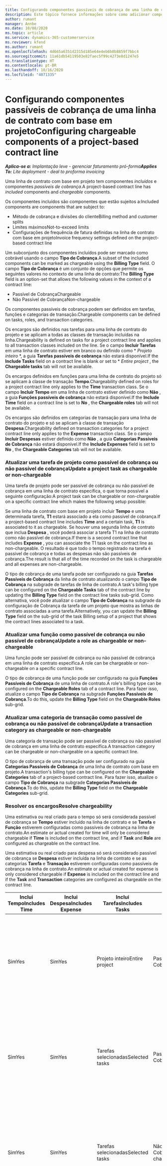 ```yaml
---
title: Configurando componentes passíveis de cobrança de uma linha de contrato com base em projeto
description: Este tópico fornece informações sobre como adicionar componentes passíveis de cobrança às linhas de contrato no Project Operations.
author: rumant
manager: Annbe
ms.date: 10/08/2020
ms.topic: article
ms.service: dynamics-365-customerservice
ms.reviewer: kfend
ms.author: rumant
ms.openlocfilehash: 4d665a6351d2315d185e64e4eb6b0b8859f7bbc4
ms.sourcegitcommit: 11a61db54119503e82faec5f99c4273e8d1247e5
ms.translationtype: HT
ms.contentlocale: pt-BR
ms.lasthandoff: 10/16/2020
ms.locfileid: "4071335"
---
```

# <a name="configuring-chargeable-components-of-a-project-based-contract-line"></a><span data-ttu-id="2a7ac-103">Configurando componentes passíveis de cobrança de uma linha de contrato com base em projeto</span><span class="sxs-lookup"><span data-stu-id="2a7ac-103">Configuring chargeable components of a project-based contract line</span></span>

<span data-ttu-id="2a7ac-104">_**Aplica-se a:** Implantação leve - gerenciar faturamento pró-forma_</span><span class="sxs-lookup"><span data-stu-id="2a7ac-104">_**Applies To:** Lite deployment - deal to proforma invoicing_</span></span>

<span data-ttu-id="2a7ac-105">Uma linha de contrato com base em projeto tem componentes *incluídos* e componentes *passíveis de cobrança*.</span><span class="sxs-lookup"><span data-stu-id="2a7ac-105">A project-based contract line has *included* components and *chargeable* components.</span></span>

<span data-ttu-id="2a7ac-106">Os componentes incluídos são componentes que estão sujeitos a:</span><span class="sxs-lookup"><span data-stu-id="2a7ac-106">Included components are components that are subject to:</span></span>

  - <span data-ttu-id="2a7ac-107">Método de cobrança e divisões do cliente</span><span class="sxs-lookup"><span data-stu-id="2a7ac-107">Billing method and customer splits</span></span>
  - <span data-ttu-id="2a7ac-108">Limites máximos</span><span class="sxs-lookup"><span data-stu-id="2a7ac-108">Not-to-exceed limits</span></span> 
  - <span data-ttu-id="2a7ac-109">Configurações de frequência de fatura definidas na linha de contrato com base em projeto</span><span class="sxs-lookup"><span data-stu-id="2a7ac-109">Invoice frequency settings defined on the project-based contract line</span></span>

<span data-ttu-id="2a7ac-110">Um subconjunto dos componentes incluídos pode ser marcado como cobrável usando o campo **Tipo de Cobrança**.</span><span class="sxs-lookup"><span data-stu-id="2a7ac-110">A subset of the included components can be marked as chargeable using the **Billing Type** field.</span></span> <span data-ttu-id="2a7ac-111">O campo **Tipo de Cobrança** é um conjunto de opções que permite os seguintes valores no contexto de uma linha de contrato:</span><span class="sxs-lookup"><span data-stu-id="2a7ac-111">The **Billing Type** field is an option-set that allows the following values in the context of a contract line:</span></span>

  - <span data-ttu-id="2a7ac-112">Passível de Cobrança</span><span class="sxs-lookup"><span data-stu-id="2a7ac-112">Chargeable</span></span>
  - <span data-ttu-id="2a7ac-113">Não Passível de Cobrança</span><span class="sxs-lookup"><span data-stu-id="2a7ac-113">Non-chargeable</span></span>

<span data-ttu-id="2a7ac-114">Os componentes passíveis de cobrança podem ser definidos em tarefas, funções e categorias de transação.</span><span class="sxs-lookup"><span data-stu-id="2a7ac-114">Chargeable components can be defined on tasks, roles, and transaction categories.</span></span>

<span data-ttu-id="2a7ac-115">Os encargos são definidos nas tarefas para uma linha de contrato do projeto e se aplicam a todas as classes de transação incluídas na linha.</span><span class="sxs-lookup"><span data-stu-id="2a7ac-115">Chargeability is defined on tasks for a project contract line and applies to all transaction classes included on the line.</span></span> <span data-ttu-id="2a7ac-116">Se o campo **Incluir Tarefas** em uma linha de contrato estiver em branco ou definido como \* *Projeto inteiro* \*, a guia **Tarefas passíveis de cobrança** não estará disponível.</span><span class="sxs-lookup"><span data-stu-id="2a7ac-116">If the **Include Tasks** field on a contract line is blank or set to \* *Entire project* , the **Chargeable tasks** tab will not be available.</span></span>

<span data-ttu-id="2a7ac-117">Os encargos definidos em funções para uma linha de contrato do projeto só se aplicam à classe de transação **Tempo**.</span><span class="sxs-lookup"><span data-stu-id="2a7ac-117">Chargeability defined on roles for a project contract line only applies to the **Time** transaction class.</span></span> <span data-ttu-id="2a7ac-118">Se o campo **Incluir Tempo** em uma linha de contrato estiver definido como **Não** , a guia **Funções passíveis de cobrança** não estará disponível.</span><span class="sxs-lookup"><span data-stu-id="2a7ac-118">If the **Include Time** field on a contract line is set to **No** , the **Chargeable roles** tab will not be available.</span></span>

<span data-ttu-id="2a7ac-119">Os encargos são definidos em categorias de transação para uma linha de contrato do projeto e só se aplicam à classe de transação **Despesa**.</span><span class="sxs-lookup"><span data-stu-id="2a7ac-119">Chargeability defined on transaction categories for a project contract line only applies to the **Expense** transaction class.</span></span> <span data-ttu-id="2a7ac-120">Se o campo **Incluir Despesas** estiver definido como **Não** , a guia **Categorias Passíveis de Cobrança** não estará disponível.</span><span class="sxs-lookup"><span data-stu-id="2a7ac-120">If the **Include Expenses** field is set to **No** , the **Chargeable Categories** tab will not be available.</span></span>

### <a name="update-a-project-task-as-chargeable-or-non-chargeable"></a><span data-ttu-id="2a7ac-121">Atualizar uma tarefa de projeto como passível de cobrança ou não passível de cobrança</span><span class="sxs-lookup"><span data-stu-id="2a7ac-121">Update a project task as chargeable or non-chargeable</span></span>

<span data-ttu-id="2a7ac-122">Uma tarefa de projeto pode ser passível de cobrança ou não passível de cobrança em uma linha de contrato específica, o que torna possível a seguinte configuração:</span><span class="sxs-lookup"><span data-stu-id="2a7ac-122">A project task can be chargeable or non-chargeable on a specific contract line which makes the following setup possible:</span></span>

<span data-ttu-id="2a7ac-123">Se uma linha de contrato com base em projeto incluir **Tempo** e uma determinada tarefa, **T1** estará associado a ela como passível de cobrança.</span><span class="sxs-lookup"><span data-stu-id="2a7ac-123">If a project-based contract line includes **Time** and a certain task, **T1** is associated to it as chargeable.</span></span> <span data-ttu-id="2a7ac-124">Se houver uma segunda linha de contrato que inclua **Despesa** , você poderá associar a tarefa T1 na linha de contrato como não passível de cobrança.</span><span class="sxs-lookup"><span data-stu-id="2a7ac-124">If there is a second contract line that includes **Expense** , you can associate the T1 task on the contract line as non-chargeable.</span></span> <span data-ttu-id="2a7ac-125">O resultado é que todo o tempo registrado na tarefa é passível de cobrança e todas as despesas não são passíveis de cobrança.</span><span class="sxs-lookup"><span data-stu-id="2a7ac-125">The result is that all of the time recorded on the task is chargeable and all expenses are non-chargeable.</span></span>

<span data-ttu-id="2a7ac-126">O tipo de cobrança de uma tarefa pode ser configurado na guia **Tarefas Passíveis de Cobrança** da linha de contrato atualizando o campo **Tipo de Cobrança** na subgrade de tarefas de linha de contrato.</span><span class="sxs-lookup"><span data-stu-id="2a7ac-126">A task's billing type can be configured on the **Chargeable Tasks** tab of the contract line by updating the **Billing Type** field on the contract line tasks sub-grid.</span></span> <span data-ttu-id="2a7ac-127">Como alternativa, você pode atualizar o campo **Tipo de Cobrança** na subgrade da configuração de Cobrança da tarefa de um projeto que mostra as linhas de contrato associadas a uma tarefa.</span><span class="sxs-lookup"><span data-stu-id="2a7ac-127">Alternatively, you can update the **Billing Type** field on the sub-grid of the task Billing setup of a project that shows the contract lines associated to a task.</span></span>

### <a name="update-a-role-as-chargeable-or-non-chargeable"></a><span data-ttu-id="2a7ac-128">Atualizar uma função como passível de cobrança ou não passível de cobrança</span><span class="sxs-lookup"><span data-stu-id="2a7ac-128">Update a role as chargeable or non-chargeable</span></span>

<span data-ttu-id="2a7ac-129">Uma função pode ser passível de cobrança ou não passível de cobrança em uma linha de contrato específica.</span><span class="sxs-lookup"><span data-stu-id="2a7ac-129">A role can be chargeable or non-chargeable on a specific contract line.</span></span>

<span data-ttu-id="2a7ac-130">O tipo de cobrança de uma função pode ser configurado na guia **Funções Passíveis de Cobrança** de uma linha de contrato.</span><span class="sxs-lookup"><span data-stu-id="2a7ac-130">A role's billing type can be configured on the **Chargeable Roles** tab of a contract line.</span></span> <span data-ttu-id="2a7ac-131">Para fazer isso, atualize o campo **Tipo de Cobrança** na subgrade **Funções Passíveis de Cobrança**.</span><span class="sxs-lookup"><span data-stu-id="2a7ac-131">To do this, update the **Billing Type** field on the **Chargeable Roles** sub-grid.</span></span>

### <a name="update-a-transaction-category-as-chargeable-or-non-chargeable"></a><span data-ttu-id="2a7ac-132">Atualizar uma categoria de transação como passível de cobrança ou não passível de cobrança</span><span class="sxs-lookup"><span data-stu-id="2a7ac-132">Update a transaction category as chargeable or non-chargeable</span></span>

<span data-ttu-id="2a7ac-133">Uma categoria de transação pode ser passível de cobrança ou não passível de cobrança em uma linha de contrato específica.</span><span class="sxs-lookup"><span data-stu-id="2a7ac-133">A transaction category can be chargeable or non-chargeable on a specific contract line.</span></span>

<span data-ttu-id="2a7ac-134">O tipo de cobrança de uma transação pode ser configurado na guia **Categorias Passíveis de Cobrança** de uma linha de contrato com base em projeto.</span><span class="sxs-lookup"><span data-stu-id="2a7ac-134">A transaction's billing type can be configured on the **Chargeable Categories** tab of a project-based contract line.</span></span> <span data-ttu-id="2a7ac-135">Para fazer isso, atualize o campo **Tipo de Cobrança** na subgrade **Categorias Passíveis de Cobrança**.</span><span class="sxs-lookup"><span data-stu-id="2a7ac-135">To do this, update the **Billing Type** field on the **Chargeable Categories** sub-grid.</span></span>

### <a name="resolve-chargeability"></a><span data-ttu-id="2a7ac-136">Resolver os encargos</span><span class="sxs-lookup"><span data-stu-id="2a7ac-136">Resolve chargeability</span></span>

<span data-ttu-id="2a7ac-137">Uma estimativa ou real criado para o tempo só será considerada passível de cobrança se **Tempo** estiver incluído na linha de contrato e se **Tarefa** e **Função** estiverem configuradas como passíveis de cobrança na linha de contrato.</span><span class="sxs-lookup"><span data-stu-id="2a7ac-137">An estimate or actual created for time will only be considered chargeable if **Time** is included on the contract line, and if **Task** and **Role** are configured as chargeable on the contract line.</span></span>

<span data-ttu-id="2a7ac-138">Uma estimativa ou real criado para despesa só será considerado passível de cobrança se **Despesa** estiver incluída na linha de contrato e se as categorias **Tarefa** e **Transação** estiverem configuradas como passíveis de cobrança na linha de contrato.</span><span class="sxs-lookup"><span data-stu-id="2a7ac-138">An estimate or actual created for expense is only considered chargeable if **Expense** is included on the contract line and if the **Task** and **Transaction** categories are configured as chargeable on the contract line.</span></span>


| <span data-ttu-id="2a7ac-139">Inclui Tempo</span><span class="sxs-lookup"><span data-stu-id="2a7ac-139">Includes Time</span></span> | <span data-ttu-id="2a7ac-140">Inclui Despesa</span><span class="sxs-lookup"><span data-stu-id="2a7ac-140">Includes Expense</span></span> | <span data-ttu-id="2a7ac-141">Inclui Tarefas</span><span class="sxs-lookup"><span data-stu-id="2a7ac-141">Includes Tasks</span></span> | <span data-ttu-id="2a7ac-142">Função</span><span class="sxs-lookup"><span data-stu-id="2a7ac-142">Role</span></span>           | <span data-ttu-id="2a7ac-143">Categoria</span><span class="sxs-lookup"><span data-stu-id="2a7ac-143">Category</span></span>       | <span data-ttu-id="2a7ac-144">Tarefa</span><span class="sxs-lookup"><span data-stu-id="2a7ac-144">Task</span></span>                                                                                                      |
|---------------|------------------|----------------|----------------|----------------|-----------------------------------------------------------------------------------------------------------|
| <span data-ttu-id="2a7ac-145">Sim</span><span class="sxs-lookup"><span data-stu-id="2a7ac-145">Yes</span></span>           | <span data-ttu-id="2a7ac-146">Sim</span><span class="sxs-lookup"><span data-stu-id="2a7ac-146">Yes</span></span>              | <span data-ttu-id="2a7ac-147">Projeto inteiro</span><span class="sxs-lookup"><span data-stu-id="2a7ac-147">Entire project</span></span> | <span data-ttu-id="2a7ac-148">Passível de Cobrança</span><span class="sxs-lookup"><span data-stu-id="2a7ac-148">Chargeable</span></span>     | <span data-ttu-id="2a7ac-149">Passível de Cobrança</span><span class="sxs-lookup"><span data-stu-id="2a7ac-149">Chargeable</span></span>     | <span data-ttu-id="2a7ac-150">Cobrança em um Tempo real: **Passível de Cobrança**</span><span class="sxs-lookup"><span data-stu-id="2a7ac-150">Billing on a Time actual: **Chargeable**</span></span> </br> <span data-ttu-id="2a7ac-151">Tipo de cobrança em Despesa real: **Passível de Cobrança**</span><span class="sxs-lookup"><span data-stu-id="2a7ac-151">Billing type on Expense actual: **Chargeable**</span></span>           |
| <span data-ttu-id="2a7ac-152">Sim</span><span class="sxs-lookup"><span data-stu-id="2a7ac-152">Yes</span></span>           | <span data-ttu-id="2a7ac-153">Sim</span><span class="sxs-lookup"><span data-stu-id="2a7ac-153">Yes</span></span>              | <span data-ttu-id="2a7ac-154">Tarefas selecionadas</span><span class="sxs-lookup"><span data-stu-id="2a7ac-154">Selected tasks</span></span> | <span data-ttu-id="2a7ac-155">Passível de Cobrança</span><span class="sxs-lookup"><span data-stu-id="2a7ac-155">Chargeable</span></span>     | <span data-ttu-id="2a7ac-156">Passível de Cobrança</span><span class="sxs-lookup"><span data-stu-id="2a7ac-156">Chargeable</span></span>     | <span data-ttu-id="2a7ac-157">Cobrança em um Tempo real: **Passível de Cobrança**</span><span class="sxs-lookup"><span data-stu-id="2a7ac-157">Billing on a Time actual: **Chargeable**</span></span> </br> <span data-ttu-id="2a7ac-158">Tipo de cobrança em Despesa real: **Passível de Cobrança**</span><span class="sxs-lookup"><span data-stu-id="2a7ac-158">Billing type on Expense actual: **Chargeable**</span></span>           |
| <span data-ttu-id="2a7ac-159">Sim</span><span class="sxs-lookup"><span data-stu-id="2a7ac-159">Yes</span></span>           | <span data-ttu-id="2a7ac-160">Sim</span><span class="sxs-lookup"><span data-stu-id="2a7ac-160">Yes</span></span>              | <span data-ttu-id="2a7ac-161">Tarefas selecionadas</span><span class="sxs-lookup"><span data-stu-id="2a7ac-161">Selected tasks</span></span> | <span data-ttu-id="2a7ac-162">Não Passível de Cobrança</span><span class="sxs-lookup"><span data-stu-id="2a7ac-162">Non-chargeable</span></span> | <span data-ttu-id="2a7ac-163">Passível de Cobrança</span><span class="sxs-lookup"><span data-stu-id="2a7ac-163">Chargeable</span></span>     | <span data-ttu-id="2a7ac-164">Cobrança em um Tempo real: **Não Passível de Cobrança**</span><span class="sxs-lookup"><span data-stu-id="2a7ac-164">Billing on a Time actual: **Non-chargeable**</span></span> </br> <span data-ttu-id="2a7ac-165">Tipo de cobrança em Despesa real: **Passível de Cobrança**</span><span class="sxs-lookup"><span data-stu-id="2a7ac-165">Billing type on Expense actual: **Chargeable**</span></span>       |
| <span data-ttu-id="2a7ac-166">Sim</span><span class="sxs-lookup"><span data-stu-id="2a7ac-166">Yes</span></span>           | <span data-ttu-id="2a7ac-167">Sim</span><span class="sxs-lookup"><span data-stu-id="2a7ac-167">Yes</span></span>              | <span data-ttu-id="2a7ac-168">Tarefas selecionadas</span><span class="sxs-lookup"><span data-stu-id="2a7ac-168">Selected tasks</span></span> | <span data-ttu-id="2a7ac-169">Passível de Cobrança</span><span class="sxs-lookup"><span data-stu-id="2a7ac-169">Chargeable</span></span>     | <span data-ttu-id="2a7ac-170">Passível de Cobrança</span><span class="sxs-lookup"><span data-stu-id="2a7ac-170">Chargeable</span></span>     | <span data-ttu-id="2a7ac-171">Cobrança em um Tempo real: **Não Passível de Cobrança**</span><span class="sxs-lookup"><span data-stu-id="2a7ac-171">Billing on a Time actual: **Non-chargeable**</span></span> </br> <span data-ttu-id="2a7ac-172">Tipo de cobrança em Despesa real: **Não Passível de Cobrança**</span><span class="sxs-lookup"><span data-stu-id="2a7ac-172">Billing type on Expense actual:   **Non-chargeable**</span></span> |
| <span data-ttu-id="2a7ac-173">Sim</span><span class="sxs-lookup"><span data-stu-id="2a7ac-173">Yes</span></span>           | <span data-ttu-id="2a7ac-174">Sim</span><span class="sxs-lookup"><span data-stu-id="2a7ac-174">Yes</span></span>              | <span data-ttu-id="2a7ac-175">Tarefas selecionadas</span><span class="sxs-lookup"><span data-stu-id="2a7ac-175">Selected tasks</span></span> | <span data-ttu-id="2a7ac-176">Não Passível de Cobrança</span><span class="sxs-lookup"><span data-stu-id="2a7ac-176">Non-chargeable</span></span> | <span data-ttu-id="2a7ac-177">Passível de Cobrança</span><span class="sxs-lookup"><span data-stu-id="2a7ac-177">Chargeable</span></span>     | <span data-ttu-id="2a7ac-178">Cobrança em um Tempo real: **Não Passível de Cobrança**</span><span class="sxs-lookup"><span data-stu-id="2a7ac-178">Billing on a Time actual: **Non-chargeable**</span></span> </br> <span data-ttu-id="2a7ac-179">Tipo de cobrança em Despesa real: **Não Passível de Cobrança**</span><span class="sxs-lookup"><span data-stu-id="2a7ac-179">Billing type on Expense actual:   **Non-chargeable**</span></span> |
| <span data-ttu-id="2a7ac-180">Sim</span><span class="sxs-lookup"><span data-stu-id="2a7ac-180">Yes</span></span>           | <span data-ttu-id="2a7ac-181">Sim</span><span class="sxs-lookup"><span data-stu-id="2a7ac-181">Yes</span></span>              | <span data-ttu-id="2a7ac-182">Tarefas selecionadas</span><span class="sxs-lookup"><span data-stu-id="2a7ac-182">Selected tasks</span></span> | <span data-ttu-id="2a7ac-183">Não Passível de Cobrança</span><span class="sxs-lookup"><span data-stu-id="2a7ac-183">Non-chargeable</span></span> | <span data-ttu-id="2a7ac-184">Não Passível de Cobrança</span><span class="sxs-lookup"><span data-stu-id="2a7ac-184">Non-chargeable</span></span> | <span data-ttu-id="2a7ac-185">Cobrança em um Tempo real: **Não Passível de Cobrança**</span><span class="sxs-lookup"><span data-stu-id="2a7ac-185">Billing on a Time actual: **Non-chargeable**</span></span> </br> <span data-ttu-id="2a7ac-186">Tipo de cobrança em Despesa real: **Não Passível de Cobrança**</span><span class="sxs-lookup"><span data-stu-id="2a7ac-186">Billing type on Expense actual:   **Non-chargeable**</span></span> |
| <span data-ttu-id="2a7ac-187">No</span><span class="sxs-lookup"><span data-stu-id="2a7ac-187">No</span></span>            | <span data-ttu-id="2a7ac-188">Sim</span><span class="sxs-lookup"><span data-stu-id="2a7ac-188">Yes</span></span>              | <span data-ttu-id="2a7ac-189">Projeto inteiro</span><span class="sxs-lookup"><span data-stu-id="2a7ac-189">Entire project</span></span> | <span data-ttu-id="2a7ac-190">Não pode ser definido</span><span class="sxs-lookup"><span data-stu-id="2a7ac-190">Can't be set</span></span>   | <span data-ttu-id="2a7ac-191">Passível de Cobrança</span><span class="sxs-lookup"><span data-stu-id="2a7ac-191">Chargeable</span></span>     | <span data-ttu-id="2a7ac-192">Cobrança em um Tempo real: **Não disponível**</span><span class="sxs-lookup"><span data-stu-id="2a7ac-192">Billing on a Time actual: **Not available**</span></span></br><span data-ttu-id="2a7ac-193">Tipo de cobrança em Despesa real: **Passível de Cobrança**</span><span class="sxs-lookup"><span data-stu-id="2a7ac-193">Billing type on Expense actual: **Chargeable**</span></span>          |
| <span data-ttu-id="2a7ac-194">No</span><span class="sxs-lookup"><span data-stu-id="2a7ac-194">No</span></span>            | <span data-ttu-id="2a7ac-195">Sim</span><span class="sxs-lookup"><span data-stu-id="2a7ac-195">Yes</span></span>              | <span data-ttu-id="2a7ac-196">Projeto inteiro</span><span class="sxs-lookup"><span data-stu-id="2a7ac-196">Entire project</span></span> | <span data-ttu-id="2a7ac-197">Não pode ser definido</span><span class="sxs-lookup"><span data-stu-id="2a7ac-197">Can't be set</span></span>   | <span data-ttu-id="2a7ac-198">Não Passível de Cobrança</span><span class="sxs-lookup"><span data-stu-id="2a7ac-198">Non-chargeable</span></span> | <span data-ttu-id="2a7ac-199">Cobrança em um Tempo real: **Não disponível**</span><span class="sxs-lookup"><span data-stu-id="2a7ac-199">Billing on a Time actual: **Not available**</span></span></br> <span data-ttu-id="2a7ac-200">Tipo de cobrança em Despesa real: **Não Passível de Cobrança**</span><span class="sxs-lookup"><span data-stu-id="2a7ac-200">Billing type on Expense actual: **Non-chargeable**</span></span>     |
| <span data-ttu-id="2a7ac-201">Sim</span><span class="sxs-lookup"><span data-stu-id="2a7ac-201">Yes</span></span>           | <span data-ttu-id="2a7ac-202">No</span><span class="sxs-lookup"><span data-stu-id="2a7ac-202">No</span></span>               | <span data-ttu-id="2a7ac-203">Projeto inteiro</span><span class="sxs-lookup"><span data-stu-id="2a7ac-203">Entire project</span></span> | <span data-ttu-id="2a7ac-204">Passível de Cobrança</span><span class="sxs-lookup"><span data-stu-id="2a7ac-204">Chargeable</span></span>     | <span data-ttu-id="2a7ac-205">Não pode ser definido</span><span class="sxs-lookup"><span data-stu-id="2a7ac-205">Can't be set</span></span>   | <span data-ttu-id="2a7ac-206">Cobrança em um Tempo real: **Passível de Cobrança**</span><span class="sxs-lookup"><span data-stu-id="2a7ac-206">Billing on a Time actual: **Chargeable**</span></span> </br> <span data-ttu-id="2a7ac-207">Tipo de cobrança em Despesa real: **Não disponível**</span><span class="sxs-lookup"><span data-stu-id="2a7ac-207">Billing type on Expense actual: **Not available**</span></span>        |
| <span data-ttu-id="2a7ac-208">Sim</span><span class="sxs-lookup"><span data-stu-id="2a7ac-208">Yes</span></span>           | <span data-ttu-id="2a7ac-209">No</span><span class="sxs-lookup"><span data-stu-id="2a7ac-209">No</span></span>               | <span data-ttu-id="2a7ac-210">Projeto inteiro</span><span class="sxs-lookup"><span data-stu-id="2a7ac-210">Entire project</span></span> | <span data-ttu-id="2a7ac-211">Não Passível de Cobrança</span><span class="sxs-lookup"><span data-stu-id="2a7ac-211">Non-chargeable</span></span> | <span data-ttu-id="2a7ac-212">Não pode ser definido</span><span class="sxs-lookup"><span data-stu-id="2a7ac-212">Can't be set</span></span>   | <span data-ttu-id="2a7ac-213">Cobrança em um Tempo real: **Não Passível de Cobrança**</span><span class="sxs-lookup"><span data-stu-id="2a7ac-213">Billing on a Time actual: **Non-chargeable**</span></span> </br><span data-ttu-id="2a7ac-214">Tipo de cobrança em Despesa real: **Não disponível**</span><span class="sxs-lookup"><span data-stu-id="2a7ac-214">Billing type on Expense actual: **Not   available**</span></span>   |
